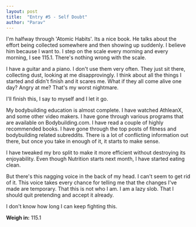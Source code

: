 ```yaml
---
layout: post
title:  "Entry #5 - Self Doubt"
author: "Parav"
---
```


I'm halfway through 'Atomic Habits'. Its a nice book. He talks about the effort being collected somewhere and then showing up suddenly. I believe him because I want to. I step on the scale every morning and every morning, I see 115.1. There's nothing wrong with the scale.

I have a guitar and a piano. I don't use them very often. They just sit there, collecting dust, looking at me disapprovingly. I think about all the things I started and didn't finish and it scares me. What if they all come alive one day? Angry at me? That's my worst nightmare.

I'll finish this, I say to myself and I let it go. 

My bodybuilding education is almost complete. I have watched AthleanX, and some other video makers. I have gone through various programs that are available on Bodybuilding.com. I have read a couple of highly recommended books. I have gone through the top posts of fitness and bodybuilding related subreddits. There is a lot of conflicting information out there, but once you take in enough of it, it starts to make sense. 

I have tweaked my bro split to make it more efficient without destroying its enjoyability. Even though Nutrition starts next month, I have started eating clean.

But there's this nagging voice in the back of my head. I can't seem to get rid of it. This voice takes every chance for telling me that the changes I've made are temporary. That this is not who I am. I am a lazy slob. That I should quit pretending and accept it already.

I don't know how long I can keep fighting this.

**Weigh in:** 115.1

